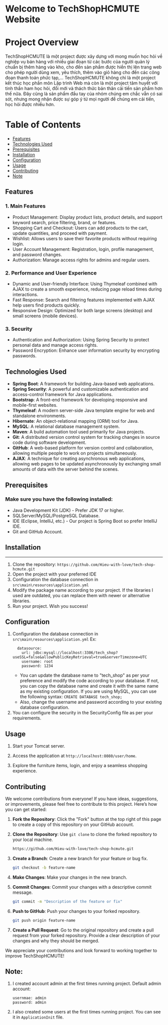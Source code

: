 # Welcome to TechShopHCMUTE Website
# Project Overview
TechShopHCMUTE là một project được xây dựng với mong muốn học hỏi về nghiệp vụ bán hàng với nhiều giai đoạn từ các bước của người quản lý chuẩn bị thêm hàng vào kho, cho đến sản phẩm được hiển thị lên trang web cho phép người dùng xem, yêu thích, thêm vào giỏ hàng cho đến các công đoạn thanh toán phức tạp,... TechShopHCMUTE không chỉ là một project kết thúc học phần môn Lập trình Web mà còn là một project tâm huyết với tinh thần ham học hỏi, đổi mới và thách thức bản thân cải tiến sản phẩm hơn thế nữa. Đây cũng là sản phẩm đầu tay của nhóm chúng em chắc vẫn có sai sót, nhưng mong nhận được sự góp ý từ mọi người để chúng em cải tiến, học hỏi được nhiều hơn.


# Table of Contents
- [Features](#features)
- [Technologies Used](#technologies-used)
- [Prerequisites](#prerequisites)
- [Installation](#installation)
- [Configuration](#configuration)
- [Usage](#usage)
- [Contributing](#contributing)
- [Note](#note)

## Features

### 1. Main Features
- Product Management: Display product lists, product details, and support keyword search, price filtering, brand, or features.
- Shopping Cart and Checkout: Users can add products to the cart, update quantities, and proceed with payment.
- Wishlist: Allows users to save their favorite products without requiring login.
- User Account Management: Registration, login, profile management, and password changes.
- Authorization: Manage access rights for admins and regular users.
### 2. Performance and User Experience
- Dynamic and User-friendly Interface: Using Thymeleaf combined with AJAX to create a smooth experience, reducing page reload times during interactions.
- Fast Response: Search and filtering features implemented with AJAX help users find products quickly.
- Responsive Design: Optimized for both large screens (desktop) and small screens (mobile devices).
### 3. Security
- Authentication and Authorization: Using Spring Security to protect personal data and manage access rights.
- Password Encryption: Enhance user information security by encrypting passwords.
## Technologies Used

- **Spring Boot**: A framework for building Java-based web applications.
- **Spring Security**: A powerful and customizable authentication and access-control framework for Java applications.
- **Bootstrap**: A front-end framework for developing responsive and mobile-first websites.
- **Thymeleaf**: A modern server-side Java template engine for web and standalone environments.
- **Hibernate**: An object-relational mapping (ORM) tool for Java.
- **MySQL**: A relational database management system.
- **Maven**: A build automation tool used primarily for Java projects.
- **Git**: A distributed version control system for tracking changes in source code during software development. 
- **GitHub**: A web-based platform for version control and collaboration, allowing multiple people to work on projects simultaneously.
- **AJAX**: A technique for creating asynchronous web applications, allowing web pages to be updated asynchronously by exchanging small amounts of data with the server behind the scenes.
## Prerequisites

### Make sure you have the following installed:

- Java Development Kit (JDK) - Prefer JDK 17 or higher. 
- SQLServer/MySQL/PostgreSQL Database.
- IDE (Eclipse, IntelliJ, etc.) - Our project is Spring Boot so prefer IntelliJ IDE.
- Git and GitHub Account.

## Installation
---
1. Clone the repository:
`https://github.com/Hieu-with-love/tech-shop-hcmute.git`
2. Open the project with your preferred IDE
3. Configuration the database connection in `src\main\resources\application.yml`
4. Modify the package name according to your project. If the libraries I used are outdated, you can replace them with newer or alternative libraries.
5. Run your project. Wish you success!
## Configuration

1. Configuration the database connection in `src\main\resources\application.yml`
    Ex: 
    ```
      datasource:
        url: jdbc:mysql://localhost:3306/tech_shop?useSSL=false&allowPublicKeyRetrieval=true&serverTimezone=UTC
        username: root
        password: 1234
    ```
    - You can update the database name to "tech_shop" as per your preference and modify the code according to your database. If not, you can copy the database name and create it with the same name as my existing configuration. 
    If you are using MySQL, you can use the following syntax: `CREATE DATABASE tech_shop;`
    - Also, change the username and password according to your existing database configuration.
2. You can configure the security in the SecurityConfig file as per your requirements.
## Usage
1. Start your Tomcat server.

2. Access the application at `http://localhost:8080/user/home`.

3. Explore the furniture items, login, and enjoy a seamless shopping experience.

## Contributing


We welcome contributions from everyone! If you have ideas, suggestions, or improvements, please feel free to contribute to this project. Here’s how you can get started:

1. **Fork the Repository**: Click the "Fork" button at the top right of this page to create a copy of this repository on your GitHub account.

2. **Clone the Repository**: Use `git clone` to clone the forked repository to your local machine.
    ```sh
    https://github.com/Hieu-with-love/tech-shop-hcmute.git
    ```

3. **Create a Branch**: Create a new branch for your feature or bug fix.
    ```sh
    git checkout -b feature-name
    ```

4. **Make Changes**: Make your changes in the new branch.

5. **Commit Changes**: Commit your changes with a descriptive commit message.
    ```sh
    git commit -m "Description of the feature or fix"
    ```

6. **Push to GitHub**: Push your changes to your forked repository.
    ```sh
    git push origin feature-name
    ```

7. **Create a Pull Request**: Go to the original repository and create a pull request from your forked repository. Provide a clear description of your changes and why they should be merged.

We appreciate your contributions and look forward to working together to improve TechShopHCMUTE!

## Note:

1. I created account admin at the first times running project.
    Default admin account:
    ```
    usernmae: admin
    password: admin
    ```
2. I also created some users at the first times running project. You can see it in `ApplicationInit` file.
